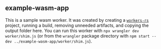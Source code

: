 ## example-wasm-app

This is a sample wasm worker. It was created by creating a [`workers-rs`](https://github.com/cloudflare/workers-rs) project, running a build, removing unneeded artifacts, and copying the output folder here. You can run this worker with `npx wrangler dev worker/shim.js` (or from the `wrangler` package directory with `npm start -- dev ../example-wasm-app/worker/shim.js`).
